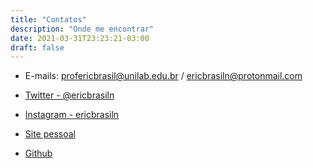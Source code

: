 ```yaml
---
title: "Contatos"
description: "Onde me encontrar"
date: 2021-03-31T23:23:21-03:00
draft: false
---
```


* E-mails: profericbrasil@unilab.edu.br / ericbrasiln@protonmail.com

* <a href="https://twitter.com/ericbrasiln" target="_blank">Twitter - @ericbrasiln</a>

* <a href="https://www.instagram.com/ericbrasiln/" target="_blank"> Instagram - ericbrasiln</a>

* <a href="https://ericbrasiln.github.io/" target="_blank"> Site pessoal</a>

* <a href= "https://github.com/ericbrasiln/" target="_blank"> Github</a>
